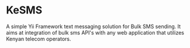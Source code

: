 # KeSMS
A simple Yii Framework text messaging solution for  Bulk SMS sending.  It aims at integration of  bulk sms API's with any web application that utilizes Kenyan telecom operators.
